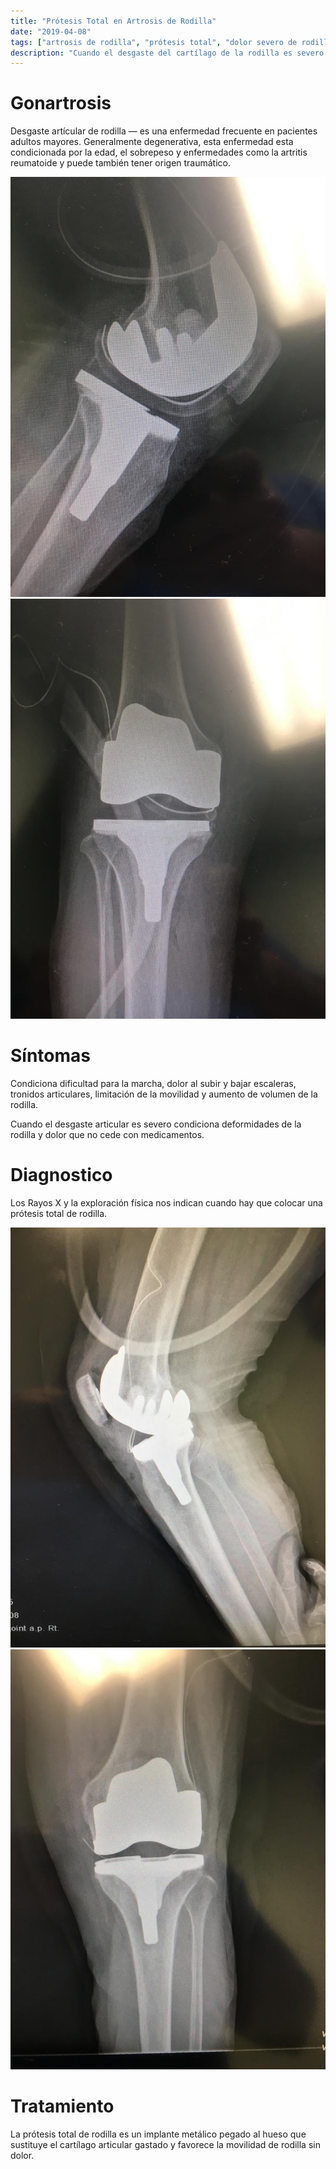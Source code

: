 ```yaml
---
title: "Prótesis Total en Artrosis de Rodilla"
date: "2019-04-08"
tags: ["artrosis de rodilla", "prótesis total", "dolor severo de rodilla", "desgaste artícular"]
description: "Cuando el desgaste del cartílago de la rodilla es severo esta indicada la colocación de prótesis, un implante metal-plastico que substituye al cartilago gastado"
---
```


# Gonartrosis
Desgaste artícular de rodilla — es una enfermedad frecuente en pacientes adultos mayores. Generalmente degenerativa, esta enfermedad esta condicionada por la edad, el sobrepeso y enfermedades como la artritis reumatoide y puede también tener origen traumático.

![](../images/posts/post-ar-1.jpeg)
![](../images/posts/post-ar-2.jpeg)

# Síntomas
Condiciona dificultad para la marcha, dolor al subir y bajar escaleras, tronidos articulares, limitación de la movilidad y aumento de volumen de la rodilla.

Cuando el desgaste articular es severo condiciona deformidades de la rodilla y dolor que no cede con medicamentos.

# Diagnostico
Los Rayos X y la exploración física nos indican cuando hay que colocar una prótesis total de rodilla.

![](../images/posts/post-ar-3.jpeg)
![](../images/posts/post-ar-4.jpeg)

# Tratamiento
La prótesis total de rodilla es un implante metálico pegado al hueso que sustituye el cartílago articular gastado y favorece la movilidad de rodilla sin dolor.
